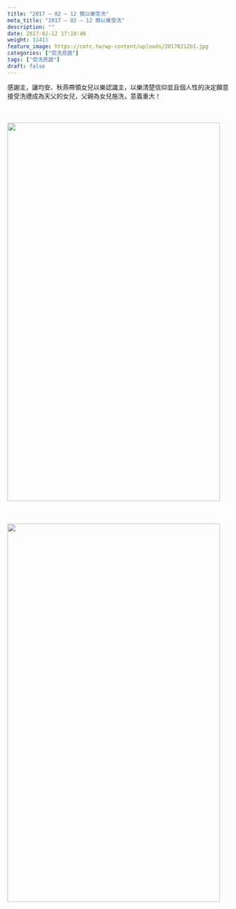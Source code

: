 ```yaml
---
title: "2017 – 02 – 12 簡以樂受洗"
meta_title: "2017 – 02 – 12 簡以樂受洗"
description: ""
date: 2017-02-12 17:10:46
weight: 11411
feature_image: https://cmtc.tw/wp-content/uploads/20170212b1.jpg
categories: ["受洗見證"]
tags: ["受洗見證"]
draft: false
---
```


感謝主，讓均安、秋燕帶領女兒以樂認識主，以樂清楚信仰並且個人性的決定願意接受洗禮成為天父的女兒，父親為女兒施洗，意義重大！<br />
<br />
&nbsp;<br />
<br />
<img class="size-medium wp-image-11639 aligncenter" src="https://cmtc.tw/wp-content/uploads/20170212b2.jpg" alt="" width="484" height="860" /><br />
<br />
&nbsp;<br />
<br />
<img class="size-full wp-image-11640 aligncenter" src="https://cmtc.tw/wp-content/uploads/20170212b3.jpg" alt="" width="484" height="860" />
        
